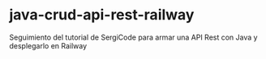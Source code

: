 # java-crud-api-rest-railway
Seguimiento del tutorial de SergiCode para armar una API Rest con Java y desplegarlo en Railway
